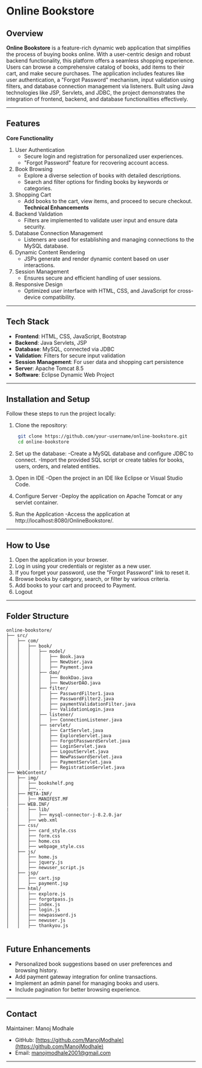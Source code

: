 # Online Bookstore

## Overview

**Online Bookstore** is a feature-rich dynamic web application that simplifies the process of buying books online. With a user-centric design and robust backend functionality, this platform offers a seamless shopping experience. Users can browse a comprehensive catalog of books, add items to their cart, and make secure purchases. The application includes features like user authentication, a "Forgot Password" mechanism, input validation using filters, and database connection management via listeners. Built using Java technologies like JSP, Servlets, and JDBC, the project demonstrates the integration of frontend, backend, and database functionalities effectively.

---

## Features

**Core Functionality**
1. User Authentication
   - Secure login and registration for personalized user experiences.
   - "Forgot Password" feature for recovering account access.
2. Book Browsing
   - Explore a diverse selection of books with detailed descriptions.
   - Search and filter options for finding books by keywords or categories.
3. Shopping Cart
   - Add books to the cart, view items, and proceed to secure checkout.
**Technical Enhancements**
4. Backend Validation
   - Filters are implemented to validate user input and ensure data security.
5. Database Connection Management
   - Listeners are used for establishing and managing connections to the MySQL database.
6. Dynamic Content Rendering
   - JSPs generate and render dynamic content based on user interactions.
7. Session Management
   - Ensures secure and efficient handling of user sessions.
8. Responsive Design
   - Optimized user interface with HTML, CSS, and JavaScript for cross-device compatibility.

---

## Tech Stack

- **Frontend**: HTML, CSS, JavaScript, Bootstrap
- **Backend**: Java Servlets, JSP
- **Database**: MySQL, connected via JDBC
- **Validation**: Filters for secure input validation
- **Session Management**: For user data and shopping cart persistence
- **Server**: Apache Tomcat 8.5
- **Software**: Eclipse Dynamic Web Project

---

## Installation and Setup

Follow these steps to run the project locally:

1. Clone the repository:

   ```bash
    git clone https://github.com/your-username/online-bookstore.git
    cd online-bookstore

   ```

2. Set up the database:
   -Create a MySQL database and configure JDBC to connect.
   -Import the provided SQL script or create tables for books, users, orders, and related entities.

3. Open in IDE
   -Open the project in an IDE like Eclipse or Visual Studio Code.

4. Configure Server
   -Deploy the application on Apache Tomcat or any servlet container.

5. Run the Application
   -Access the application at http://localhost:8080/OnlineBookstore/.

---

## How to Use

1. Open the application in your browser.
2. Log in using your credentials or register as a new user.
3. If you forget your password, use the "Forgot Password" link to reset it.
4. Browse books by category, search, or filter by various criteria.
5. Add books to your cart and proceed to Payment.
6. Logout


---

## Folder Structure

```
online-bookstore/
├── src/
│   ├── com/
│   │   ├── book/
│   │   │   ├── model/
│   │   │   │   ├── Book.java
│   │   │   │   ├── NewUser.java
│   │   │   │   ├── Payment.java
│   │   │   ├── dao/
│   │   │   │   ├── BookDao.java
│   │   │   │   ├── NewUserDAO.java
│   │   │   ├── filter/
│   │   │   │   ├── PasswordFilter1.java
│   │   │   │   ├── PasswordFilter2.java
│   │   │   │   ├── paymentValidationFilter.java
│   │   │   │   ├── ValidationLogin.java
│   │   │   ├── listener/
│   │   │   │   ├── ConnectionListener.java
│   │   │   ├── servlet/
│   │   │   │   ├── CartServlet.java
│   │   │   │   ├── ExploreServlet.java
│   │   │   │   ├── ForgotPasswordServlet.java
│   │   │   │   ├── LoginServlet.java
│   │   │   │   ├── LogoutServlet.java
│   │   │   │   ├── NewPasswordServlet.java
│   │   │   │   ├── PaymentServlet.java
│   │   │   │   ├── RegistrationServlet.java
├── WebContent/
│   ├── img/
│   │   ├── bookshelf.png
│   │   ├──...
│   ├── META-INF/
│   │   ├── MANIFEST.MF
│   ├── WEB.INF/
|   │   ├── lib/
│   │   │   ├── mysql-connector-j-8.2.0.jar
│   │   ├── web.xml
│   ├── css/
│   │   ├── card_style.css
│   │   ├── form.css
│   │   ├── home.css
│   │   ├── webpage_style.css
│   ├── js/
│   │   ├── home.js
│   │   ├── jquery.js
│   │   ├── newuser_script.js
│   ├── jsp/
│   │   ├── cart.jsp
│   │   ├── payment.jsp
│   ├── html/
│   │   ├── explore.js
│   │   ├── forgotpass.js
│   │   ├── index.js
│   │   ├── login.js
│   │   ├── newpassword.js
│   │   ├── newuser.js
│   │   ├── thankyou.js


```

## Future Enhancements

- Personalized book suggestions based on user preferences and browsing history.
- Add payment gateway integration for online transactions.
- Implement an admin panel for managing books and users.
- Include pagination for better browsing experience.

---

## Contact

Maintainer: Manoj Modhale

- GitHub: [https://github.com/ManojModhale](https://github.com/ManojModhale)
- Email: [manojmodhale2001@gmail.com](mailto\:manojmodhale2001@gmail.com)

---

